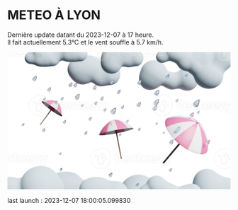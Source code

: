 # METEO À LYON

Dernière update datant du 2023-12-07 à 17 heure.  
Il fait actuellement 5.3°C et le vent souffle à 5.7 km/h.      

![](./.github/rain.png)

last launch : 2023-12-07 18:00:05.099830
